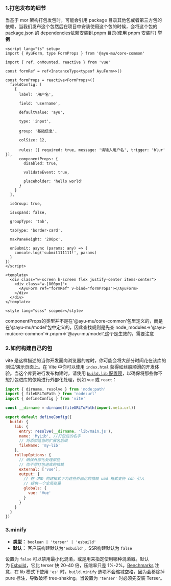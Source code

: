 ### 1.打包发布的细节

当基于 mor 架构打包发包时，可能会引用 package 目录其他包或者第三方包的依赖，当我们发布这个包然后在项目中安装使用这个包的时候，会将这个包的 package.json 的 dependencies依赖安装到.pnpm 目录(使用 pnpm 安装时)
**举例**

```vue
<script lang="ts" setup>
import { AyuForm, type FormProps } from '@ayu-mu/core-common'

import { ref, onMounted, reactive } from 'vue'

const formRef = ref<InstanceType<typeof AyuForm>>()

const formProps = reactive<FormProps>({
  fieldConfig: [
    {
      label: '用户名',

      field: 'username',

      defaultValue: 'ayu',

      type: 'input',

      group: '基础信息',

      colSize: 12,

      rules: [{ required: true, message: '请输入用户名', trigger: 'blur' }],
      componentProps: {
        disabled: true,

        validateEvent: true,

        placeholder: 'hello world'
      }
    }
  ],

  isGroup: true,

  isExpand: false,

  groupType: 'tab',

  tabType: 'border-card',

  maxPaneHeight: '200px',

  onSubmit: async (params: any) => {
    console.log('submit111111!', params)
  }
})
</script>

<template>
  <div class="w-screen h-screen flex justify-center items-center">
    <div class="w-[800px]">
      <AyuForm ref="formRef" v-bind="formProps"></AyuForm>
    </div>
  </div>
</template>

<style lang="scss" scoped></style>
```

componentProps的类型并不是在'@ayu-mu/core-common'包里定义的，而是在'@ayu-mu/model'包中定义的，因此查找规则是先查 node_modules=>'@ayu-mu/core-common'=>.pnpm=>'@ayu-mu/model',这个是生效的，需要注意

### 2.如何构建自己的包

vite 是这样描述的当你开发面向浏览器的库时，你可能会将大部分时间花在该库的测试/演示页面上。在 Vite 中你可以使用 `index.html` 获得如丝般顺滑的开发体验。当这个库要进行发布构建时，请使用 [`build.lib` 配置项](https://cn.vite.dev/config/build-options.html#build-lib)，以确保将那些你不想打包进库的依赖进行外部化处理，例如 `vue` 或 `react`：

```js
import { dirname, resolve } from 'node:path'
import { fileURLToPath } from 'node:url'
import { defineConfig } from 'vite'

const __dirname = dirname(fileURLToPath(import.meta.url))

export default defineConfig({
  build: {
    lib: {
      entry: resolve(__dirname, 'lib/main.js'),
      name: 'MyLib', //打包后的名字
      // 将添加适当的扩展名后缀
      fileName: 'my-lib'
    },
    rollupOptions: {
      // 确保外部化处理那些
      // 你不想打包进库的依赖
      external: ['vue'],
      output: {
        // 在 UMD 构建模式下为这些外部化的依赖 umd 格式支持 cdn 引入
        // 提供一个全局变量
        globals: {
          vue: 'Vue'
        }
      }
    }
  }
})
```

### 3.minify

- **类型：** `boolean | 'terser' | 'esbuild'`
- **默认：** 客户端构建默认为`'esbuild'`，SSR构建默认为 `false`

设置为 `false` 可以禁用最小化混淆，或是用来指定使用哪种混淆器。默认为 [Esbuild](https://github.com/evanw/esbuild)，它比 terser 快 20-40 倍，压缩率只差 1%-2%。[Benchmarks](https://github.com/privatenumber/minification-benchmarks)
注意，在 lib 模式下使用 `'es'` 时，`build.minify` 选项不会缩减空格，因为会移除掉 pure 标注，导致破坏 tree-shaking。当设置为 `'terser'` 时必须先安装 Terser。
